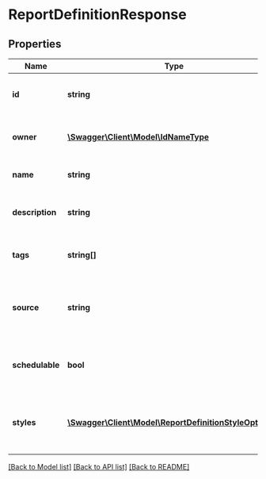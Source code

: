 # ReportDefinitionResponse

## Properties
Name | Type | Description | Notes
------------ | ------------- | ------------- | -------------
**id** | **string** | The unique ID of this report definition | 
**owner** | [**\Swagger\Client\Model\IdNameType**](IdNameType.md) | The entity that owns this report definition | 
**name** | **string** | A unique name for this report | 
**description** | **string** | A description of the report | 
**tags** | **string[]** | A list of tags that describe this report | 
**source** | **string** | The reporting subsystem that generates this report | 
**schedulable** | **bool** | Indicates whether this report can be scheduled | 
**styles** | [**\Swagger\Client\Model\ReportDefinitionStyleOptions[]**](ReportDefinitionStyleOptions.md) | One or more report styles that can be selected for this report | 

[[Back to Model list]](../README.md#documentation-for-models) [[Back to API list]](../README.md#documentation-for-api-endpoints) [[Back to README]](../README.md)


